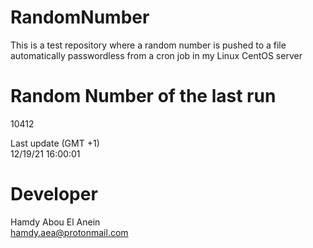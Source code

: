 # RandomNumber    
This is a test repository where a random number is pushed to a file automatically passwordless from a cron job in my Linux CentOS server    
# Random Number of the last run   
10412
      
Last update (GMT +1)    
12/19/21 16:00:01
# Developer    
Hamdy Abou El Anein   
hamdy.aea@protonmail.com
